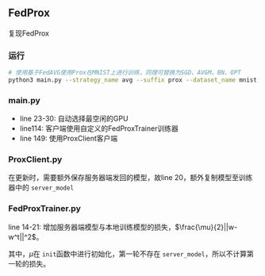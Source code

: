 ## FedProx

复现FedProx

### 运行

```bash
# 使用基于FedAVG使用Prox在MNIST上进行训练，同理可替换为SGD、AVGM、BN、OPT
python3 main.py --strategy_name avg --suffix prox --dataset_name mnist --dataset_fpath /mnt/data-ssd
```

### main.py

- line 23-30: 自动选择最空闲的GPU
- line114: 客户端使用自定义的FedProxTrainer训练器
- line 149: 使用ProxClient客户端

### ProxClient.py

在更新时，需要额外保存服务器端发回的模型，故line 20，额外复制模型至训练器中的 `server_model`

### FedProxTrainer.py

line 14-21: 增加服务器端模型与本地训练模型的损失，$\frac{\mu}{2}||w-w^t||^2$。

其中，$\mu$在 `init`函数中进行初始化，第一轮不存在 `server_model`，所以不计算第一轮的损失。
